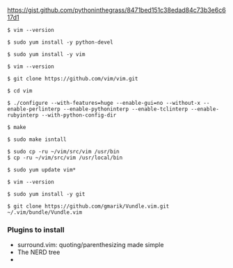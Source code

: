https://gist.github.com/pythoninthegrass/8471bed151c38edad84c73b3e6c617d1



```shell
$ vim --version

$ sudo yum install -y python-devel

$ sudo yum install -y vim

$ vim --version

$ git clone https://github.com/vim/vim.git

$ cd vim

$ ./configure --with-features=huge --enable-gui=no --without-x --enable-perlinterp --enable-pythoninterp --enable-tclinterp --enable-rubyinterp --with-python-config-dir

$ make

$ sudo make isntall

$ sudo cp -ru ~/vim/src/vim /usr/bin 
$ cp -ru ~/vim/src/vim /usr/local/bin

$ sudo yum update vim*

$ vim --version

$ sudo yum install -y git

$ git clone https://github.com/gmarik/Vundle.vim.git ~/.vim/bundle/Vundle.vim
```



### Plugins to install

- surround.vim: quoting/parenthesizing made simple
- The NERD tree
- 